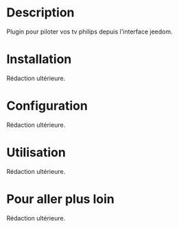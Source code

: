Description
===

Plugin pour piloter vos tv philips depuis l'interface jeedom.

Installation
===

Rédaction ultérieure.

Configuration
===

Rédaction ultérieure.

Utilisation
===

Rédaction ultérieure.

Pour aller plus loin
===

Rédaction ultérieure.